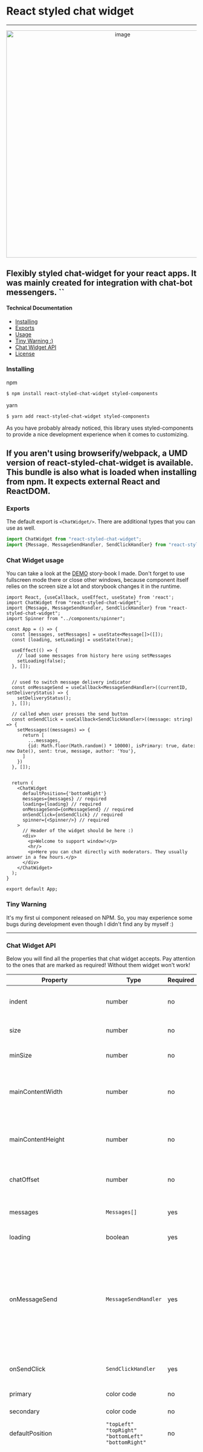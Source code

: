 # React styled chat widget

------

<p align="center">
    <img height="600" src="https://i.ibb.co/VB6fPKM/image.png" alt="image" border="0" />
</p>

Flexibly styled chat-widget for your react apps. It was mainly created for integration with chat-bot messengers.
``
---

#### Technical Documentation

- [Installing](#installing)
- [Exports](#exports)
- [Usage](#chat-widget-usage)
- [Tiny Warning :)](#tiny-warning)
- [Chat Widget API](#chat-widget-api)
- [License](#license)

### Installing

npm

```bash
$ npm install react-styled-chat-widget styled-components
```
yarn 

```bash
$ yarn add react-styled-chat-widget styled-components
```
As you have probably already noticed, 
this library uses styled-components to provide a nice development experience when it comes to customizing.

If you aren't using browserify/webpack, a UMD version of react-styled-chat-widget is available.
This bundle is also what is loaded when installing from npm. It expects external React and ReactDOM.
---
### Exports

The default export is `<ChatWidget/>`. There are additional types that you can use as well.

```js
import ChatWidget from "react-styled-chat-widget";
import {Message, MessageSendHandler, SendClickHandler} from "react-styled-chat-widget";
```

### Chat Widget usage

You can take a look at the <a href="https://eddienubes.github.io/react-styled-chat-widget/?path=/story/app-test--app">DEMO</a> story-book I made. Don't forget to use fullscreen mode there or close other windows, because component itself 
relies on the screen size a lot and storybook changes it in the runtime. 

```tsx
import React, {useCallback, useEffect, useState} from 'react';
import ChatWidget from "react-styled-chat-widget";
import {Message, MessageSendHandler, SendClickHandler} from "react-styled-chat-widget";
import Spinner from "../components/spinner";

const App = () => {
  const [messages, setMessages] = useState<Message[]>([]);
  const [loading, setLoading] = useState(true);
  
  useEffect(() => {
    // load some messages from history here using setMessages
    setLoading(false);
  }, []);


  // used to switch message delivery indicator
  const onMessageSend = useCallback<MessageSendHandler>((currentID, setDeliveryStatus) => {
    setDeliveryStatus();
  }, []);

  // called when user presses the send button
  const onSendClick = useCallback<SendClickHandler>((message: string) => {
    setMessages((messages) => {
      return [
        ...messages,
        {id: Math.floor(Math.random() * 10000), isPrimary: true, date: new Date(), sent: true, message, author: 'You'},
      ]
    })
  }, []);


  return (
    <ChatWidget
      defaultPosition={'bottomRight'}
      messages={messages} // required
      loading={loading} // required
      onMessageSend={onMessageSend} // required
      onSendClick={onSendClick} // required
      spinner={<Spinner/>} // required
    >
      // Header of the widget should be here :)
      <div>
        <p>Welcome to support window!</p>
        <hr/>
        <p>Here you can chat directly with moderators. They usually answer in a few hours.</p>
      </div>
    </ChatWidget>
  );
}

export default App;
```

### Tiny Warning
It's my first ui component released on NPM. So, you may experience some bugs during development even though I didn't find any by myself :)

---

### Chat Widget API

Below you will find all the properties that chat widget accepts. Pay attention to the ones that are marked as required! 
Without them widget won't work!

| Property | Type   | Required | Default |  Example/Description |
|----------|--------|----------|---------|----------------------|
| indent   | number | no       | window.innerWidth * 0.015 | Indent from screen borders for the button that opens widget |
| size | number | no | window.innerWidth * 3 / 100 | Size of the opening button. Percent of the screen width |
| minSize | number | no | 60 | Minimal size of the opening button. Specified in pixels |
| mainContentWidth | number | no | 25 | Width of the whole widget specified in percents of it's corresponding property - screen Width |
| mainContentHeight | number | no | 60 | Height of the whole widget specified in percents of it's corresponding property - screen Height | 
| chatOffset | number | no | 10 | When widget is opened, there is a space between it and button. |
| messages | `Messages[]` | yes | - | Messages that should be passed according to `Messages[]` type |
| loading | boolean | yes | - | When loading is `true` the `spinner` is shown | 
| onMessageSend | `MessageSendHandler` | yes | - | Interesting option. This function gets invoked when message appears on the screen, but let's say "has not been saved in your db yet". So, calling `setDeliveryStatus` which comes as a second argument you are able to toggle "delivery check mark" on.|
| onSendClick | `SendClickHandler` | yes | - | Event handler that gets invoked when user smashes send button |
| primary| color code | no | gray | Sets background color of widget |
| secondary | color code | no | purple | Color of the stroke at the top of textarea |
| defaultPosition | `"topLeft"` `"topRight"`  `"bottomLeft"` `"bottomRight"` | no | `"bottomRight"` | Default position of the chat opening button |
| isDraggable | boolean | no | true | Here it comes, draggable chat opening button. Yes, chat widget is draggable by it's button. You can turn it off by setting this property to false, otherwise users will play with this widget forever. Is it cool or not, idk, you decide :) |
| spinner | `JSX.Element` | yes | - | Component that is shown while `loading` option is `true` |
| primaryAuthorNameColor | color code | no | white | Author thumb color of sender |
| secondaryAuthorNameColor | color code | no | black | Author thumb color of "moderator" |
| primaryMessageBackground | color code | no | purple | BG of sender's messages | 
| secondaryMessageBackground | color code | no | white | BG of moderator's messages |
| primaryMessageTextColor | color code | no | white | Text color for sender | 
| secondaryMessageTextColor | color code | no | black | Text color for moderator | 
| buttonBackground | color code | no | purple | BG of the opening button |
| buttonTextColor | color code | no | white | Text color of the opening button |
| placeHolder | string | no | What can I help you with? | Textarea placeholder |
| greeting | string | no | Feel free to ask anything you want to! | Placeholder in case `messages` property is an empty array! |
| sendButton | `JSX.Element` | no | Cool icon there | You can replace send button to your own component. All the event handlers will be binded automatically |
| backgroundClassName | string | no | - | You can assign your custom classname in case you want to customize bg |
| inputContainerClassName | string | no | - | Textarea container classname for customization |
| buttonClassName | string | no | - | Opening button classname for customization purposes |

### License

MIT




